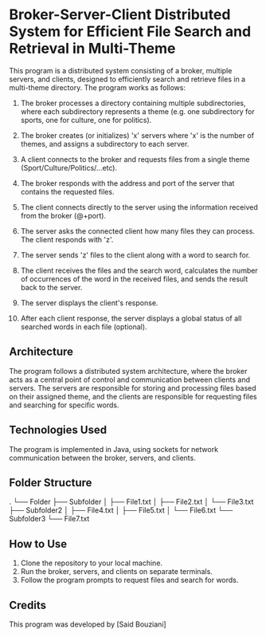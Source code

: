 # Broker-Server-Client Distributed System for Efficient File Search and Retrieval in Multi-Theme

This program is a distributed system consisting of a broker, multiple servers, and clients, designed to efficiently search and retrieve files in a multi-theme directory. The program works as follows:

1. The broker processes a directory containing multiple subdirectories, where each subdirectory represents a theme (e.g. one subdirectory for sports, one for culture, one for politics).

2. The broker creates (or initializes) 'x' servers where 'x' is the number of themes, and assigns a subdirectory to each server.

3. A client connects to the broker and requests files from a single theme (Sport/Culture/Politics/...etc).

4. The broker responds with the address and port of the server that contains the requested files.

5. The client connects directly to the server using the information received from the broker (@+port).

6. The server asks the connected client how many files they can process. The client responds with 'z'.

7. The server sends 'z' files to the client along with a word to search for.

8. The client receives the files and the search word, calculates the number of occurrences of the word in the received files, and sends the result back to the server.

9. The server displays the client's response.

10. After each client response, the server displays a global status of all searched words in each file (optional).

## Architecture

The program follows a distributed system architecture, where the broker acts as a central point of control and communication between clients and servers. The servers are responsible for storing and processing files based on their assigned theme, and the clients are responsible for requesting files and searching for specific words.

## Technologies Used

The program is implemented in Java, using sockets for network communication between the broker, servers, and clients.



## Folder Structure
.
└── Folder
    ├── Subfolder
    │   ├── File1.txt
    │   ├── File2.txt
    │   └── File3.txt
    ├── Subfolder2
    │   ├── File4.txt
    │   ├── File5.txt
    │   └── File6.txt
    └── Subfolder3
        └── File7.txt





## How to Use

1. Clone the repository to your local machine.
2. Run the broker, servers, and clients on separate terminals.
3. Follow the program prompts to request files and search for words.

## Credits

This program was developed by [Said Bouziani]

